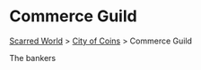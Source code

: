 # Commerce Guild
[Scarred World](./scarred-world.md) > [City of Coins](./city-of-coins.md) > Commerce Guild

The bankers